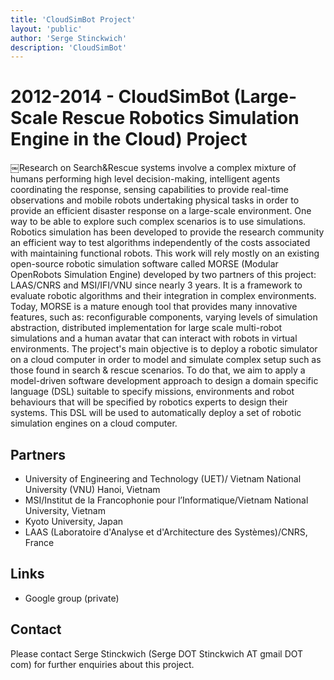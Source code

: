 ```yaml
---
title: 'CloudSimBot Project'
layout: 'public'
author: 'Serge Stinckwich'
description: 'CloudSimBot'
---
```

# 2012-2014 - CloudSimBot (Large-Scale Rescue Robotics Simulation Engine in the Cloud) Project

￼Research on Search&Rescue systems involve a complex mixture of humans performing high level decision-making, intelligent agents coordinating the response, sensing capabilities to provide real-time observations and mobile robots undertaking physical tasks in order to provide an efficient disaster response on a large-scale environment. One way to be able to explore such complex scenarios is to use simulations. Robotics simulation has been developed to provide the research community an efficient way to test algorithms independently of the costs associated with maintaining functional robots.This work will rely mostly on an existing open-source robotic simulation software called MORSE (Modular OpenRobots Simulation Engine) developed by two partners of this project: LAAS/CNRS and MSI/IFI/VNU since nearly 3 years. It is a framework to evaluate robotic algorithms and their integration in complex environments. Today, MORSE is a mature enough tool that provides many innovative features, such as: reconfigurable components, varying levels of simulation abstraction, distributed implementation for large scale multi-robot simulations and a human avatar that can interact with robots in virtual environments.The project's main objective is to deploy a robotic simulator on a cloud computer in order to model and simulate complex setup such as those found in search & rescue scenarios. To do that, we aim to apply a model-driven software development approach to design a domain specific language (DSL) suitable to specify missions, environments and robot behaviours that will be specified by robotics experts to design their systems. This DSL will be used to automatically deploy a set of robotic simulation engines on a cloud computer.

## Partners

- University of Engineering and Technology (UET)/ Vietnam National University (VNU) Hanoi, Vietnam
- MSI/Institut de la Francophonie pour l’Informatique/Vietnam National University, Vietnam
- Kyoto University, Japan
- LAAS (Laboratoire d'Analyse et d'Architecture des Systèmes)/CNRS, France

## Links
- Google group (private)

## Contact
Please contact Serge Stinckwich (Serge DOT Stinckwich AT gmail DOT com) for further enquiries about this project.
